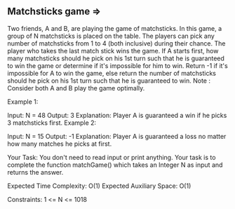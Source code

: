 Matchsticks game  =>
----------------- 




Two friends, A and B, are playing the game of matchsticks. In this game, a group of N matchsticks is placed on the table. The players can pick any number of matchsticks from 1 to 4 (both inclusive) during their chance. The player who takes the last match stick wins the game. If A starts first, how many matchsticks should he pick on his 1st turn such that he is guaranteed to win the game or determine if it's impossible for him to win. Return -1 if it's impossible for A to win the game, else return the number of matchsticks should he pick on his 1st turn such that he is guaranteed to win.
Note : Consider both A and B play the game optimally.

Example 1:

Input:
N = 48
Output:
3
Explanation:
Player A is guaranteed a win if he
picks 3 matchsticks first.
Example 2:

Input:
N = 15
Output:
-1
Explanation:
Player A is guaranteed a loss no matter
how many matches he picks at first.

Your Task:
You don't need to read input or print anything. Your task is to complete the function matchGame() which takes an Integer N as input and returns the answer.

Expected Time Complexity: O(1)
Expected Auxiliary Space: O(1)

Constraints:
1 <= N <= 1018

